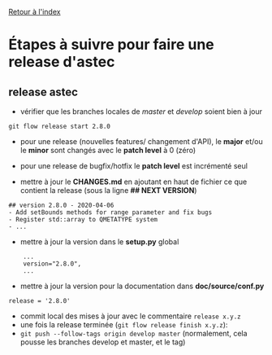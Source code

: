 [Retour à l'index](./README.md)

# Étapes à suivre pour faire une release d'astec


## release astec

- vérifier que les branches locales de *master* et *develop* soient bien à jour

```
git flow release start 2.8.0
```

  - pour une release (nouvelles features/ changement d'API), le **major** et/ou le **minor** sont changés avec le **patch level** à 0 (zéro)
  - pour une release de bugfix/hotfix le **patch level** est incrémenté seul

- mettre à jour le **CHANGES.md** en ajoutant en haut de fichier ce que contient la release (sous la ligne **## NEXT VERSION**)

```
## version 2.8.0 - 2020-04-06
- Add setBounds methods for range parameter and fix bugs
- Register std::array to QMETATYPE system
- ...
```

- mettre à jour la version dans le **setup.py** global

```
    ...
    version="2.8.0",
    ...
```

- mettre à jour la version pour la documentation dans **doc/source/conf.py** 

```
release = '2.8.0'
```

- commit local des mises à jour avec le commentaire `release x.y.z`
- une fois la release terminée (```git flow release finish x.y.z```):
- ```git push --follow-tags origin develop master``` (normalement, cela pousse les branches develop et master, et le tag)

